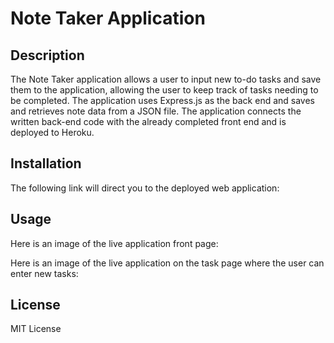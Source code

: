 # Note Taker Application

## Description

The Note Taker application allows a user to input new to-do tasks and save them to the application, allowing the user to keep track of tasks needing to be completed.
The application uses Express.js as the back end and saves and retrieves note data from a JSON file. The application connects the written back-end code with the already completed front end and is deployed to Heroku.

## Installation

The following link will direct you to the deployed web application:

## Usage

Here is an image of the live application front page:

Here is an image of the live application on the task page where the user can enter new tasks:

## License

MIT License
